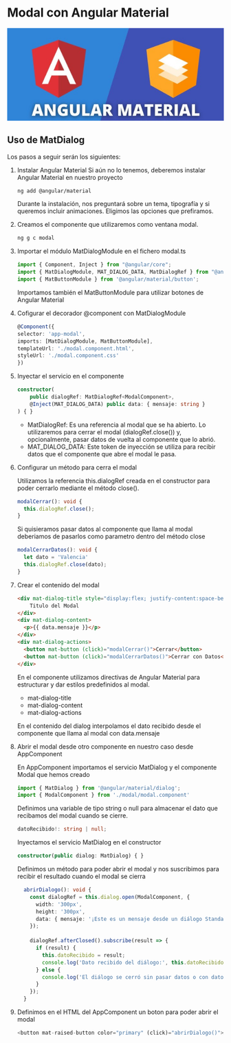 # Modal con Angular Material

![Logo](public/images/logo.png)

## Uso de MatDialog

Los pasos a seguir serán los siguientes:

1. Instalar Angular Material
   Si aún no lo tenemos, deberemos instalar Angular Material en nuestro proyecto

    ```bash
    ng add @angular/material
    ```
  
    Durante la instalación, nos preguntará sobre un tema, tipografía y si queremos incluir animaciones. Eligimos las opciones que prefiramos.

2. Creamos el componente que utilizaremos como ventana modal.

    ```bash
    ng g c modal
    ```

3. Importar el módulo MatDialogModule en el fichero modal.ts

    ```typescript
    import { Component, Inject } from "@angular/core";
    import { MatDialogModule, MAT_DIALOG_DATA, MatDialogRef } from "@angular/material/dialog"; 
    import { MatButtonModule } from '@angular/material/button';
    ```
    Importamos también el MatButtonModule para utilizar botones de Angular Material

4.  Cofigurar el decorador @component con MatDialogModule

    ```typescript
    @Component({
    selector: 'app-modal',
    imports: [MatDialogModule, MatButtonModule],
    templateUrl: './modal.component.html',
    styleUrl: './modal.component.css'
    })
    ```
5.  Inyectar el servicio en el componente

    ```typescript
    constructor(
        public dialogRef: MatDialogRef<ModalComponent>,
        @Inject(MAT_DIALOG_DATA) public data: { mensaje: string }
    ) { }
    ```

    - MatDialogRef: Es una referencia al modal que se ha abierto. Lo utilizaremos para cerrar el modal (dialogRef.close()) y, opcionalmente, pasar datos de vuelta al componente que lo abrió.
    - MAT_DIALOG_DATA: Este token de inyección se utiliza para recibir datos que el componente que abre el modal le pasa.

6. Configurar un método para cerra el modal

    Utilizamos la referencia this.dialogRef creada en el constructor para poder cerrarlo mediante el método close().
      ```typescript
      modalCerrar(): void {
        this.dialogRef.close();
      }
      ```

    Si quisieramos pasar datos al componente que llama al modal deberiamos de pasarlos como parametro dentro del método close

    ```typescript
    modalCerrarDatos(): void {
      let dato = 'Valencia'
      this.dialogRef.close(dato);
    }
    ```
7. Crear el contenido del modal

    ```html
    <div mat-dialog-title style="display:flex; justify-content:space-between; align-items:center;">
        Titulo del Modal
    </div>
    <div mat-dialog-content>
      <p>{{ data.mensaje }}</p>
    </div>
    <div mat-dialog-actions>
      <button mat-button (click)="modalCerrar()">Cerrar</button>
      <button mat-button (click)="modalCerrarDatos()">Cerrar con Datos</button>
    </div>
    ```
    En el componente utilizamos directivas de Angular Material para estructurar y dar estilos predefinidos al modal.
    - mat-dialog-title
    - mat-dialog-content
    - mat-dialog-actions

    En el contenido del dialog interpolamos el dato recibido desde el componente que llama al modal con data.mensaje

8. Abrir el modal desde otro componente en nuestro caso desde AppComponent

    En AppComponent importamos el servicio MatDialog y el componente Modal que hemos creado

    ```typescript
    import { MatDialog } from '@angular/material/dialog';
    import { ModalComponent } from './modal/modal.component'
    ```
    Definimos una variable de tipo string o null para almacenar el dato que recibamos del modal cuando se cierre.

    ```typescript
    datoRecibido!: string | null;
    ```
    Inyectamos el servicio MatDialog en el constructor
    ```typescript
    constructor(public dialog: MatDialog) { }
    ```
    Definimos un método para poder abrir el modal y nos suscribimos para recibir el resultado cuando el modal se cierra
    ```typescript
      abrirDialogo(): void {
        const dialogRef = this.dialog.open(ModalComponent, {
          width: '300px', 
          height: '300px',
          data: { mensaje: '¡Este es un mensaje desde un diálogo Standalone!' }
        });

        dialogRef.afterClosed().subscribe(result => {
          if (result) {
            this.datoRecibido = result;
            console.log('Dato recibido del diálogo:', this.datoRecibido);
          } else {
            console.log('El diálogo se cerró sin pasar datos o con datos nulos.');
          }
        });
      }
    ```

9. Definimos en el HTML del AppComponent un boton para poder abrir el modal
    ```typescript
    <button mat-raised-button color="primary" (click)="abrirDialogo()">Abrir</button>
    ````
    
